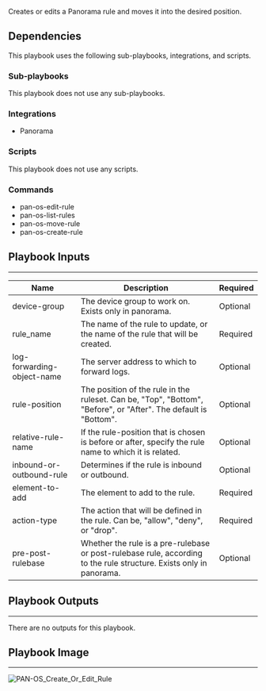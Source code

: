 Creates or edits a Panorama rule and moves it into the desired position.

## Dependencies
This playbook uses the following sub-playbooks, integrations, and scripts.

### Sub-playbooks
This playbook does not use any sub-playbooks.

### Integrations
* Panorama

### Scripts
This playbook does not use any scripts.

### Commands
* pan-os-edit-rule
* pan-os-list-rules
* pan-os-move-rule
* pan-os-create-rule

## Playbook Inputs
---

| **Name** | **Description** | **Required** |
| --- | --- | --- | 
| device-group | The device group to work on. Exists only in panorama. |Optional |
| rule_name | The name of the rule to update, or the name of the rule that will be created. |  Required |
| log-forwarding-object-name | The server address to which to forward logs. | Optional |
| rule-position | The position of the rule in the ruleset. Can be, "Top", "Bottom", "Before", or "After". The default is "Bottom". | Optional |
| relative-rule-name | If the rule-position that is chosen is before or after, specify the rule name to which it is related. |Optional |
| inbound-or-outbound-rule | Determines if the rule is inbound or outbound. | Optional |
| element-to-add | The element to add to the rule. | Required |
| action-type | The action that will be defined in the rule. Can be, "allow", "deny", or "drop". | Required |
| pre-post-rulebase | Whether the rule is a pre-rulebase or post-rulebase rule, according to the rule structure. Exists only in panorama. | Optional |

## Playbook Outputs
---
There are no outputs for this playbook.

## Playbook Image
---
![PAN-OS_Create_Or_Edit_Rule](https://raw.githubusercontent.com/cvescan/cvescan/1bdd5229392bd86f0cc58265a24df23ee3f7e662/docs/images/playbooks/PAN-OS_Create_Or_Edit_Rule.png)
